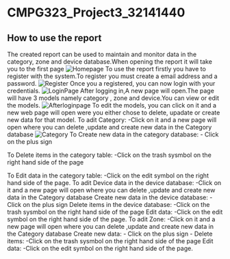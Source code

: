 # CMPG323_Project3_32141440
## How to use the report
   The created report can be used to maintain and monitor data in the category, zone and device database.When opening the report it will take you to the first page
   ![Homepage](https://user-images.githubusercontent.com/110165029/193030178-ba40bc1f-4b07-4b58-8f98-a97e255a90d2.PNG)
   To use the report firstly you have to register with the system.To register you must create a email address and a password.
   ![Register](https://user-images.githubusercontent.com/110165029/193030717-cf3bb742-9be5-476f-8936-9d040714f2c1.PNG)
   Once you a registered, you can now login with your credentials.
   ![LoginPage](https://user-images.githubusercontent.com/110165029/193031173-83bf9d00-3142-4a3a-81dd-df895a8a070f.PNG)
   After logging in,A new page will open.The page will have 3 models namely category , zone and device.You can view or edit the models.
   ![Afterloginpage](https://user-images.githubusercontent.com/110165029/193031445-997f50ae-815d-49a7-a3cd-6e7d5880c096.PNG)
   To edit the models, you can click on it and a new web page will open were you either chose to delete, upadate or create 
   new data for that model. 
   To adit Category:
   -Click on it and a new page will open where you can delete ,update and create new data in the Category database
   ![Category](https://user-images.githubusercontent.com/110165029/193031944-138bf8f8-2c71-4f68-b31f-a1037a1c8e77.PNG)
   To Create new data in the category database:
    - Click on the plus sign
    
   To Delete items in the category table:
    -Click on the  trash sysmbol on the right hand side of the page
    
   To Edit data in the category table:
    -Click on the edit symbol on the right hand side of the page.
   To adit Device data in the device database:
   -Click on it and a new page will open where you can delete ,update and create new data in the Category database
    Create new data in the device database:
    - Click on the plus sign
   Delete items in the device database:
    -Click on the  trash sysmbol on the right hand side of the page
    Edit data:
    -Click on the edit symbol on the right hand side of the page.
    To adit Zone:
   -Click on it and a new page will open where you can delete ,update and create new data in the Category database
    Create new data:
    - Click on the plus sign
    -
    Delete items:
    -Click on the  trash sysmbol on the right hand side of the page
    Edit data:
    -Click on the edit symbol on the right hand side of the page.
   
   
   
   
